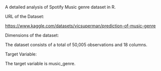 A detailed analysis of Spotify Music genre dataset in R.

URL of the Dataset:

https://www.kaggle.com/datasets/vicsuperman/prediction-of-music-genre

Dimensions of the dataset:

The dataset consists of a total of 50,005 observations and 18 columns.

Target Variable:

The target variable is music_genre.
